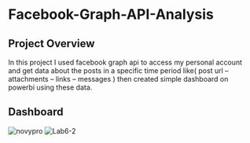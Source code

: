 # Facebook-Graph-API-Analysis

## Project Overview
In this project I used facebook graph api to access my personal account and get data about the posts in a specific time period like( post url – attachments – links – messages ) then created simple dashboard on powerbi using these data.

## Dashboard
![novypro](https://user-images.githubusercontent.com/128556308/236825569-74d1c0a4-7efa-4ede-b17a-199222de2ef7.PNG)
![Lab6-2](https://user-images.githubusercontent.com/128556308/236825615-f993dc69-bc7e-4a87-abbf-c11e1ef41b65.jpeg)





